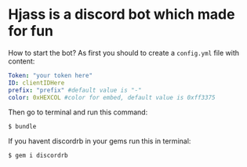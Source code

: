 # Hjass is a discord bot which made for fun

How to start the bot?
As first you should to create a `config.yml` file with content:

```yaml
Token: "your token here"
ID: clientIDHere
prefix: "prefix" #default value is "-"
color: 0xHEXCOL #color for embed, default value is 0xff3375
```
Then go to terminal and run this command:
```console
$ bundle
```

If you havent discordrb in your gems run this in terminal:
```console
$ gem i discordrb
```
